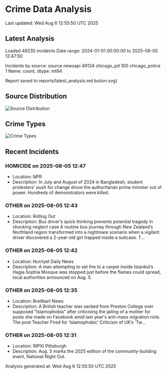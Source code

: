 # Crime Data Analysis
Last updated: Wed Aug  6 12:55:50 UTC 2025

## Latest Analysis

Loaded 49235 incidents
Date range: 2024-01-01 00:00:00 to 2025-08-05 12:47:50

Incidents by source:
source
newsapi           49134
chicago_pd          100
chicago_police        1
Name: count, dtype: int64

Report saved to reports/latest_analysis.md
bution.svg)

## Source Distribution
![Source Distribution](images/source_distribution.svg)

## Crime Types
![Crime Types](images/crime_types.svg)

## Recent Incidents

### HOMICIDE on 2025-08-05 12:47
- Location: NPR
- Description: In July and August of 2024 in Bangladesh, student protesters' push for change drove the authoritarian prime minister out of power. Hundreds of demonstrators were killed.


### OTHER on 2025-08-05 12:43
- Location: Rolling Out
- Description: Bus driver’s quick thinking prevents potential tragedy in shocking neglect case A routine bus journey through New Zealand’s Northland region transformed into a nightmare scenario when a vigilant driver discovered a 2-year-old girl trapped inside a suitcase. T…


### OTHER on 2025-08-05 12:42
- Location: Hurriyet Daily News
- Description: A man attempting to set fire to a carpet inside Istanbul’s Hagia Sophia Mosque was stopped just before the flames could spread, local authorities announced on Aug. 5.


### OTHER on 2025-08-05 12:35
- Location: Breitbart News
- Description: A British teacher was sacked from Preston College over supposed "Islamophobia" after criticising the jailing of a mother for posts she made on Facebook amid last year's anti-mass migration riots.
The post Teacher Fired for ‘Islamophobic’ Criticism of UK’s ‘Tw…


### OTHER on 2025-08-05 12:31
- Location: WPXI Pittsburgh
- Description: Aug. 5 marks the 2025 edition of the community-building event, National Night Out.

Analysis generated at: Wed Aug  6 12:55:50 UTC 2025
